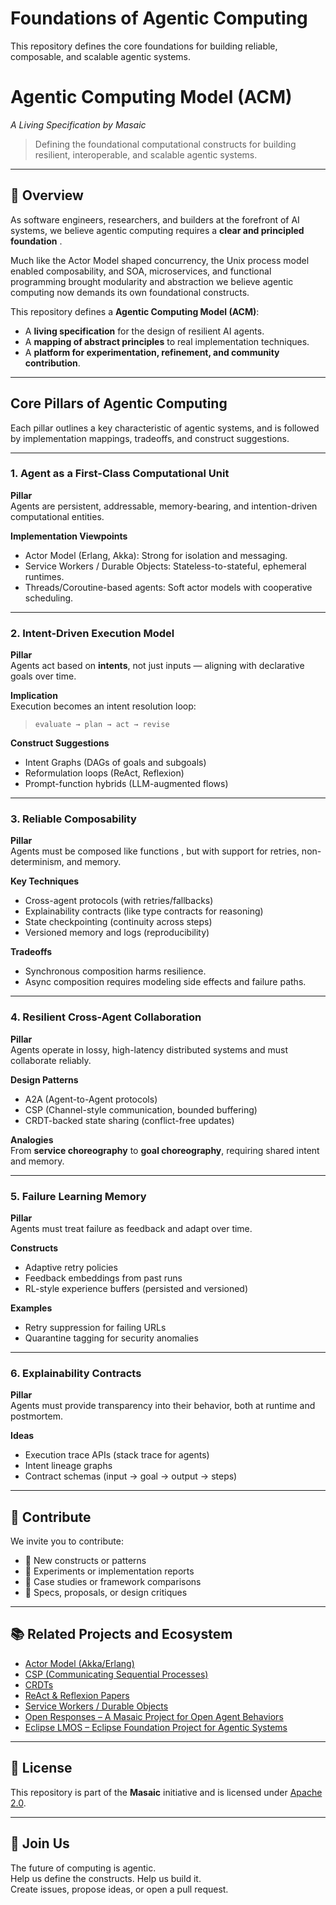 # Foundations of Agentic Computing
 
This repository defines the core foundations for building reliable, composable, and scalable agentic systems.


# Agentic Computing Model (ACM)  
*A Living Specification by Masaic*

> Defining the foundational computational constructs for building resilient, interoperable, and scalable agentic systems.

---

## 🧱 Overview

As software engineers, researchers, and builders at the forefront of AI systems, we believe agentic computing requires a **clear and principled foundation** .

Much like the Actor Model shaped concurrency, the Unix process model enabled composability, and SOA, microservices, and functional programming brought modularity and abstraction  we believe agentic computing now demands its own foundational constructs.


This repository defines a **Agentic Computing Model (ACM)**:  
- A **living specification** for the design of resilient AI agents.  
- A **mapping of abstract principles** to real implementation techniques.  
- A **platform for experimentation, refinement, and community contribution**.

---

##  Core Pillars of Agentic Computing

Each pillar outlines a key characteristic of agentic systems, and is followed by implementation mappings, tradeoffs, and construct suggestions.

---

###  1. Agent as a First-Class Computational Unit

**Pillar**  
Agents are persistent, addressable, memory-bearing, and intention-driven computational entities.

**Implementation Viewpoints**  
- Actor Model (Erlang, Akka): Strong for isolation and messaging.  
- Service Workers / Durable Objects: Stateless-to-stateful, ephemeral runtimes.  
- Threads/Coroutine-based agents: Soft actor models with cooperative scheduling.


---

### 2. Intent-Driven Execution Model

**Pillar**  
Agents act based on **intents**, not just inputs — aligning with declarative goals over time.

**Implication**  
Execution becomes an intent resolution loop:  
> `evaluate → plan → act → revise`

**Construct Suggestions**  
- Intent Graphs (DAGs of goals and subgoals)  
- Reformulation loops (ReAct, Reflexion)  
- Prompt-function hybrids (LLM-augmented flows)

---

###  3. Reliable Composability

**Pillar**  
Agents must be composed like functions ,  but with support for retries, non-determinism, and memory.

**Key Techniques**  
- Cross-agent protocols (with retries/fallbacks)  
- Explainability contracts (like type contracts for reasoning)  
- State checkpointing (continuity across steps)  
- Versioned memory and logs (reproducibility)

**Tradeoffs**  
- Synchronous composition harms resilience.  
- Async composition requires modeling side effects and failure paths.

---

### 4. Resilient Cross-Agent Collaboration

**Pillar**  
Agents operate in lossy, high-latency distributed systems and must collaborate reliably.

**Design Patterns**  
- A2A (Agent-to-Agent protocols)  
- CSP (Channel-style communication, bounded buffering)  
- CRDT-backed state sharing (conflict-free updates)

**Analogies**  
From **service choreography** to **goal choreography**, requiring shared intent and memory.

---

### 5. Failure Learning Memory

**Pillar**  
Agents must treat failure as feedback and adapt over time.

**Constructs**  
- Adaptive retry policies  
- Feedback embeddings from past runs  
- RL-style experience buffers (persisted and versioned)

**Examples**  
- Retry suppression for failing URLs  
- Quarantine tagging for security anomalies

---

### 6. Explainability Contracts

**Pillar**  
Agents must provide transparency into their behavior, both at runtime and postmortem.

**Ideas**  
- Execution trace APIs (stack trace for agents)  
- Intent lineage graphs  
- Contract schemas (input → goal → output → steps)

---

## 📌 Contribute

We invite you to contribute:

- 🌱 New constructs or patterns
- 🧪 Experiments or implementation reports
- 📖 Case studies or framework comparisons
- 🔧 Specs, proposals, or design critiques

---

## 📚 Related Projects and Ecosystem

- [Actor Model (Akka/Erlang)](https://en.wikipedia.org/wiki/Actor_model)  
- [CSP (Communicating Sequential Processes)](https://en.wikipedia.org/wiki/Communicating_sequential_processes)  
- [CRDTs](https://crdt.tech/)  
- [ReAct & Reflexion Papers](https://arxiv.org/abs/2303.11366)  
- [Service Workers / Durable Objects](https://developers.cloudflare.com/workers/)
- [Open Responses – A Masaic Project for Open Agent Behaviors](https://github.com/masaic-ai-platform/open-responses)
- [Eclipse LMOS – Eclipse Foundation Project for Agentic Systems](https://eclipse.dev/lmos/)

---

## 📣 License

This repository is part of the **Masaic** initiative and is licensed under [Apache 2.0](LICENSE).

---

## 🤝 Join Us

The future of computing is agentic.  
Help us define the constructs. Help us build it.  
Create issues, propose ideas, or open a pull request.

